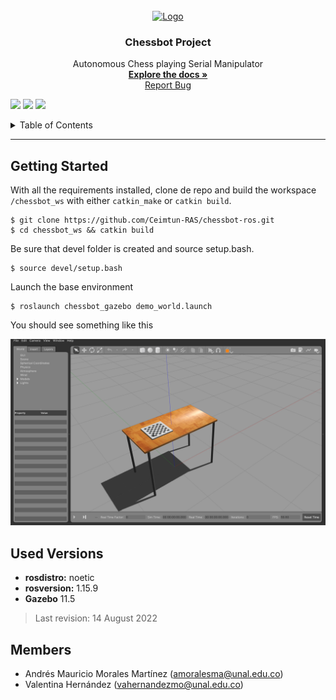 


<!-- PROJECT LOGO -->
<br />
<div align="center">
  <a href="https://github.com/Ceimtun-RAS/chessbot-ros/">

<img src="https://github.com/Ceimtun-RAS/chessbot-ros/tree/docs/imgs/github_frame.png" alt="Logo" width="80" height="80" >


  </a>

  <h3 align="center">Chessbot Project</h3>

  <p align="center">
    Autonomous Chess playing Serial Manipulator 
    <br />
    <a href="https://github.com/Ceimtun-RAS/chessbot-ros/wiki"><strong>Explore the docs »</strong></a>
    <br />
    <a href="https://github.com/Ceimtun-RAS/chessbot-ros/issues">Report Bug</a>
  </p>
</div>



![](https://img.shields.io/badge/state-working-45EF23)
![](https://img.shields.io/badge/real_implementation-planning-FFEF23)
![](https://img.shields.io/badge/release-none-FF2223)


<!-- TABLE OF CONTENTS -->
<details>
  <summary>Table of Contents</summary>
  <ol>
    <li>
      <a href="#about-the-project">About The Project</a>
      <ul>
        <li><a href="#built-with">Built With</a></li>
      </ul>
    </li>
    <li>
      <a href="#getting-started">Getting Started</a>
      <ul>
        <li><a href="#prerequisites">Prerequisites</a></li>
        <li><a href="#installation">Installation</a></li>
      </ul>
    </li>
    <li><a href="#usage">Usage</a></li>
    <li><a href="#roadmap">Roadmap</a></li>
    <li><a href="#contributing">Contributing</a></li>
    <li><a href="#license">License</a></li>
    <li><a href="#contact">Contact</a></li>
    <li><a href="#acknowledgments">Acknowledgments</a></li>
  </ol>
</details>

---




## Getting Started 
With all the requirements installed, clone de repo and build the workspace `/chessbot_ws` with either `catkin_make` or `catkin build`. 

```
$ git clone https://github.com/Ceimtun-RAS/chessbot-ros.git
$ cd chessbot_ws && catkin build 
```
Be sure that devel folder is created and source setup.bash. 
```
$ source devel/setup.bash
```
Launch the base environment 
```
$ roslaunch chessbot_gazebo demo_world.launch
```
You should see something like this


![simulation demo world image](https://github.com/Ceimtun-RAS/chessbot-ros/blob/docs/docs/imgs/base_demo_world.png)




## Used Versions 
* __rosdistro:__ noetic
* __rosversion:__ 1.15.9 
* __Gazebo__ 11.5 

> Last revision: 14 August 2022 

## Members 
* Andrés Mauricio Morales Martínez (amoralesma@unal.edu.co)
* Valentina Hernández (vahernandezmo@unal.edu.co)

